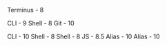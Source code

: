 Terminus - 8

CLI - 9
Shell - 8
Git - 10

CLI - 10
Shell - 8
Shell - 8
JS - 8.5
Alias - 10
Alias - 10


